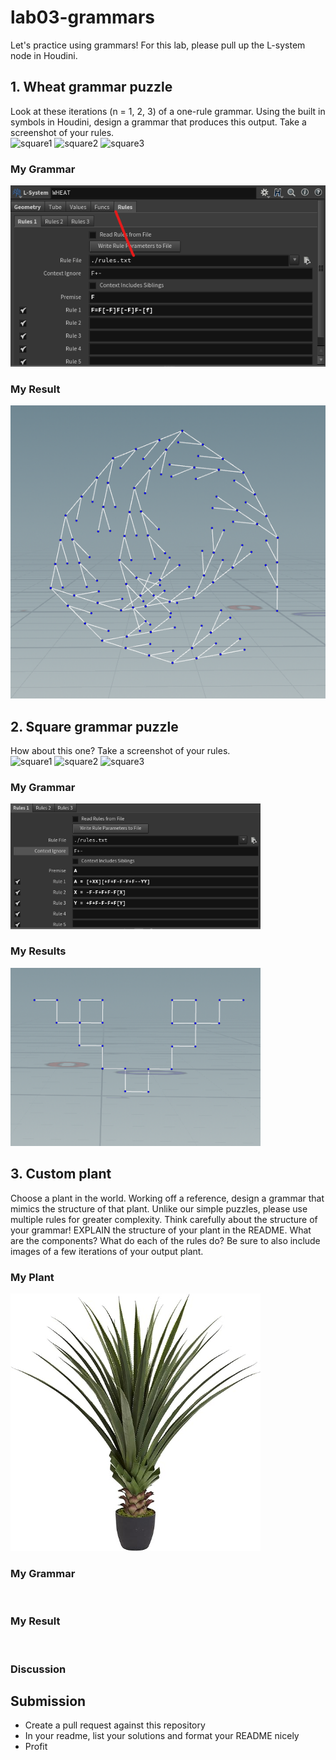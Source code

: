 # lab03-grammars
Let's practice using grammars! For this lab, please pull up the L-system node in Houdini.

## 1. Wheat grammar puzzle
Look at these iterations (n = 1, 2, 3) of a one-rule grammar. Using the built in symbols in Houdini, design a grammar that produces this output. Take a screenshot of your rules.\
<img width="200" alt="square1" src="https://user-images.githubusercontent.com/1758825/193949661-a3a0e1f7-7d68-4b9e-8384-d9991e1e9fd2.png">
<img width="200" alt="square2" src="https://user-images.githubusercontent.com/1758825/193949853-cf2306b3-3537-4c24-91b5-0a3083bc87c0.png">
<img width="200" alt="square3" src="https://user-images.githubusercontent.com/1758825/193949859-5e432b4b-f18d-48b5-a9e9-8d7dba255955.png">

### My Grammar
<img width="" alt="" src="img/wheat-rule.png">

### My Result
<img width="" alt="" src="img/wheat-result.png">


## 2. Square grammar puzzle
How about this one? Take a screenshot of your rules.\
<img width="200" alt="square1" src="https://user-images.githubusercontent.com/1758825/193949895-87cdfb43-da7c-4867-ab1b-107e1ba9d2a7.png">
<img width="200" alt="square2" src="https://user-images.githubusercontent.com/1758825/193949904-a9cdfe0f-319e-4ca8-9935-dd338217a7cf.png">
<img width="200" alt="square3"
src="https://user-images.githubusercontent.com/1758825/193949910-928e5993-ce26-4681-80f8-ffeb54be4dcf.png">

### My Grammar
<img width="400" alt="" src="img/square-rule.png">

### My Results
<img width="400" alt="" src="img/square-result.png">

## 3. Custom plant
Choose a plant in the world. Working off a reference, design a grammar that mimics the structure of
that plant. Unlike our simple puzzles, please use multiple rules for greater complexity. Think
carefully about the structure of your grammar! EXPLAIN the structure of your plant in the README.
What are the components? What do each of the rules do? Be sure to also include images of a few
iterations of your output plant. 

### My Plant
<img width="400" alt="square3" src="img/plant-ref.jpg">

### My Grammar
<img width="" alt="" src="">

### My Result
<img width="" alt="" src="">

### Discussion

## Submission
- Create a pull request against this repository
- In your readme, list your solutions and format your README nicely
- Profit
